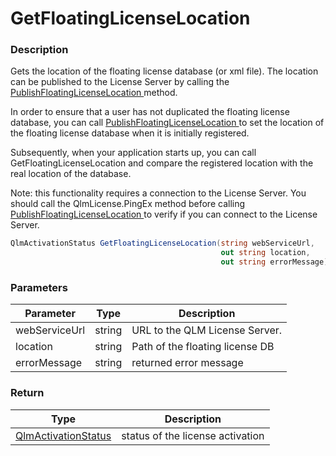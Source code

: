 # GetFloatingLicenseLocation

### Description

Gets the location of the floating license database (or xml file). The location can be published to the License Server by calling the [PublishFloatingLicenseLocation ](https://soraco.readme.io/reference/publishfloatinglicenselocation)method.

In order to ensure that a user has not duplicated the floating license database, you can call [PublishFloatingLicenseLocation ](https://soraco.readme.io/reference/publishfloatinglicenselocation)to set the location of the floating license database when it is initially registered.

Subsequently, when your application starts up, you can call GetFloatingLicenseLocation and compare the registered location with the real location of the database.

Note: this functionality requires a connection to the License Server. You should call the QlmLicense.PingEx method before calling [PublishFloatingLicenseLocation ](https://soraco.readme.io/reference/publishfloatinglicenselocation)to verify if you can connect to the License Server.

```csharp
QlmActivationStatus GetFloatingLicenseLocation(string webServiceUrl,
                                               out string location,
                                               out string errorMessage)
```

### Parameters

| Parameter     |  Type  | Description                     |
| ------------- | :----: | ------------------------------- |
| webServiceUrl | string | URL to the QLM License Server.  |
| location      | string | Path of the floating license DB |
| errorMessage  | string | returned error message          |

### Return

| Type                                                   | Description                      |
| ------------------------------------------------------ | -------------------------------- |
| [QlmActivationStatus](../enums/qlmactivationstatus.md) | status of the license activation |
